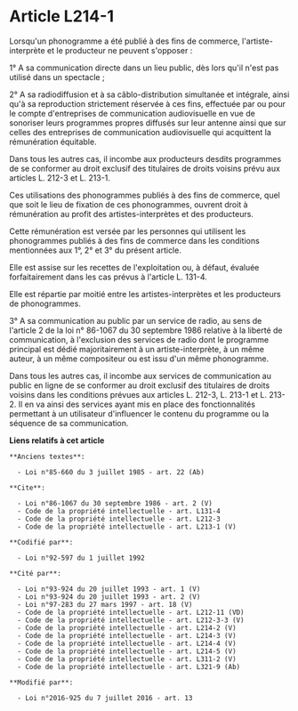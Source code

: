 # Article L214-1

Lorsqu'un phonogramme a été publié à des fins de commerce, l'artiste-interprète et le producteur ne peuvent s'opposer : 

1° A sa communication directe dans un lieu public, dès lors qu'il n'est pas utilisé dans un spectacle ; 

2° A sa radiodiffusion et à sa câblo-distribution simultanée et intégrale, ainsi qu'à sa reproduction strictement réservée à
ces fins, effectuée par ou pour le compte d'entreprises de communication audiovisuelle en vue de sonoriser leurs programmes
propres diffusés sur leur antenne ainsi que sur celles des entreprises de communication audiovisuelle qui acquittent la
rémunération équitable. 

Dans tous les autres cas, il incombe aux producteurs desdits programmes de se conformer au droit exclusif des titulaires de
droits voisins prévu aux articles L. 212-3 et L. 213-1. 

Ces utilisations des phonogrammes publiés à des fins de commerce, quel que soit le lieu de fixation de ces phonogrammes,
ouvrent droit à rémunération au profit des artistes-interprètes et des producteurs. 

Cette rémunération est versée par les personnes qui utilisent les phonogrammes publiés à des fins de commerce dans les
conditions mentionnées aux 1°, 2° et 3° du présent article. 

Elle est assise sur les recettes de l'exploitation ou, à défaut, évaluée forfaitairement dans les cas prévus à l'article L.
131-4. 

Elle est répartie par moitié entre les artistes-interprètes et les producteurs de phonogrammes. 

3° A sa communication au public par un service de radio, au sens de l'article 2 de la loi n° 86-1067 du 30 septembre 1986
relative à la liberté de communication, à l'exclusion des services de radio dont le programme principal est dédié
majoritairement à un artiste-interprète, à un même auteur, à un même compositeur ou est issu d'un même phonogramme. 

Dans tous les autres cas, il incombe aux services de communication au public en ligne de se conformer au droit exclusif des
titulaires de droits voisins dans les conditions prévues aux articles L. 212-3, L. 213-1 et L. 213-2. Il en va ainsi des
services ayant mis en place des fonctionnalités permettant à un utilisateur d'influencer le contenu du programme ou la
séquence de sa communication.

**Liens relatifs à cet article**

	**Anciens textes**:

	  - Loi n°85-660 du 3 juillet 1985 - art. 22 (Ab)

	**Cite**:

	  - Loi n°86-1067 du 30 septembre 1986 - art. 2 (V)
	  - Code de la propriété intellectuelle - art. L131-4
	  - Code de la propriété intellectuelle - art. L212-3
	  - Code de la propriété intellectuelle - art. L213-1 (V)

	**Codifié par**:

	  - Loi n°92-597 du 1 juillet 1992

	**Cité par**:

	  - Loi n°93-924 du 20 juillet 1993 - art. 1 (V)
	  - Loi n°93-924 du 20 juillet 1993 - art. 2 (V)
	  - Loi n°97-283 du 27 mars 1997 - art. 18 (V)
	  - Code de la propriété intellectuelle - art. L212-11 (VD)
	  - Code de la propriété intellectuelle - art. L212-3-3 (V)
	  - Code de la propriété intellectuelle - art. L214-2 (V)
	  - Code de la propriété intellectuelle - art. L214-3 (V)
	  - Code de la propriété intellectuelle - art. L214-4 (V)
	  - Code de la propriété intellectuelle - art. L214-5 (V)
	  - Code de la propriété intellectuelle - art. L311-2 (V)
	  - Code de la propriété intellectuelle - art. L321-9 (Ab)

	**Modifié par**:

	  - Loi n°2016-925 du 7 juillet 2016 - art. 13
